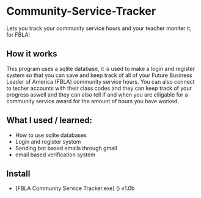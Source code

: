 # Community-Service-Tracker
Lets you track your community service hours and your teacher moniter it, for FBLA!

## How it works
This program uses a sqlite database, it is used to make a login and register system so that you can save and keep track of all of your Future Business Leader of America (FBLA) community service hours. You can also connect to techer accounts with their class codes and they can keep track of your progress aswell and they can also tell if and when you are elligable for a community service award for the amount of hours you have worked.

## What I used / learned:
- How to use sqlite databases
- Login and register system
- Sending bot based emails through gmail
- email based verification system

## Install
- [FBLA Community Service Tracker.exe] () v1.0b
